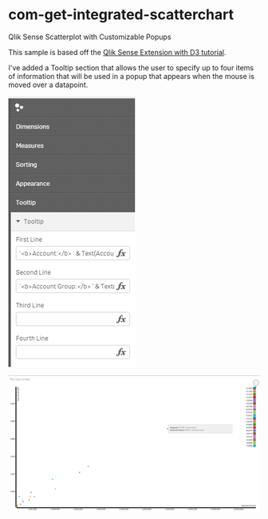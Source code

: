 # com-get-integrated-scatterchart
Qlik Sense Scatterplot with Customizable Popups

This sample is based off the [Qlik Sense Extension with D3 tutorial](http://blog.axc.net/tutorial-how-to-build-a-qlik-sense-extension-with-d3/). 

I've added a Tooltip section that allows the user to specify up to four items of information that will be used in a popup that appears when the mouse is moved over a datapoint.

![](https://github.com/bruce-armstrong/com-get-integrated-scatterchart/blob/master/tooltip_panel.PNG)

![](https://github.com/bruce-armstrong/com-get-integrated-scatterchart/blob/master/custom_tooltip.PNG)

